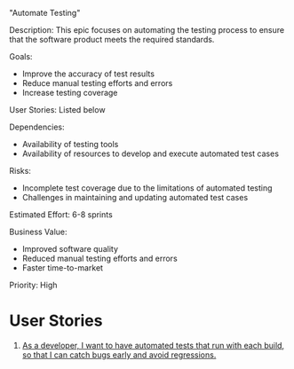 "Automate Testing"

Description: This epic focuses on automating the testing process to ensure that the software product meets the required standards.

Goals:

* Improve the accuracy of test results
* Reduce manual testing efforts and errors 
* Increase testing coverage

User Stories: Listed below

Dependencies:

* Availability of testing tools 
* Availability of resources to develop and execute automated test cases

Risks:

* Incomplete test coverage due to the limitations of automated testing 
* Challenges in maintaining and updating automated test cases 

Estimated Effort: 6-8 sprints

Business Value:

* Improved software quality 
* Reduced manual testing efforts and errors 
* Faster time-to-market

Priority: High

# User Stories
1. [As a developer, I want to have automated tests that run with each build, so that I can catch bugs early and avoid regressions.](user_stories/user_story_2.1.1.md)